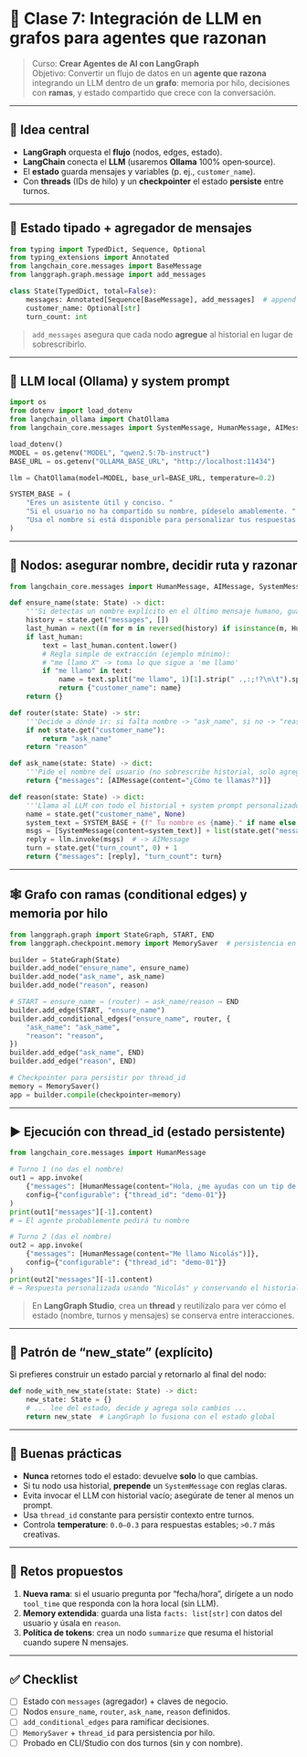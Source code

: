 # 🧠 Clase 7: Integración de **LLM en grafos** para agentes que razonan

> Curso: **Crear Agentes de AI con LangGraph**  
> Objetivo: Convertir un flujo de datos en un **agente que razona** integrando un LLM dentro de un **grafo**: memoria por hilo, decisiones con **ramas**, y estado compartido que crece con la conversación.

---

## 🧩 Idea central
- **LangGraph** orquesta el **flujo** (nodos, edges, estado).
- **LangChain** conecta el **LLM** (usaremos **Ollama** 100% open‑source).
- El **estado** guarda mensajes y variables (p. ej., `customer_name`).
- Con **threads** (IDs de hilo) y un **checkpointer** el estado **persiste** entre turnos.

---

## 🧱 Estado tipado + agregador de mensajes
```python
from typing import TypedDict, Sequence, Optional
from typing_extensions import Annotated
from langchain_core.messages import BaseMessage
from langgraph.graph.message import add_messages

class State(TypedDict, total=False):
    messages: Annotated[Sequence[BaseMessage], add_messages]  # append automático
    customer_name: Optional[str]
    turn_count: int
```
> `add_messages` asegura que cada nodo **agregue** al historial en lugar de sobrescribirlo.

---

## 🤖 LLM local (Ollama) y system prompt
```python
import os
from dotenv import load_dotenv
from langchain_ollama import ChatOllama
from langchain_core.messages import SystemMessage, HumanMessage, AIMessage

load_dotenv()
MODEL = os.getenv("MODEL", "qwen2.5:7b-instruct")
BASE_URL = os.getenv("OLLAMA_BASE_URL", "http://localhost:11434")

llm = ChatOllama(model=MODEL, base_url=BASE_URL, temperature=0.2)

SYSTEM_BASE = (
    "Eres un asistente útil y conciso. "
    "Si el usuario no ha compartido su nombre, pídeselo amablemente. "
    "Usa el nombre si está disponible para personalizar tus respuestas."
)
```

---

## 🧠 Nodos: asegurar nombre, decidir ruta y razonar
```python
from langchain_core.messages import HumanMessage, AIMessage, SystemMessage

def ensure_name(state: State) -> dict:
    '''Si detectas un nombre explícito en el último mensaje humano, guárdalo.'''
    history = state.get("messages", [])
    last_human = next((m for m in reversed(history) if isinstance(m, HumanMessage)), None)
    if last_human:
        text = last_human.content.lower()
        # Regla simple de extracción (ejemplo mínimo):
        # "me llamo X" -> toma lo que sigue a 'me llamo'
        if "me llamo" in text:
            name = text.split("me llamo", 1)[1].strip(" .,:;!?\n\t").split()[0].title()
            return {"customer_name": name}
    return {}

def router(state: State) -> str:
    '''Decide a dónde ir: si falta nombre -> "ask_name", si no -> "reason".'''
    if not state.get("customer_name"):
        return "ask_name"
    return "reason"

def ask_name(state: State) -> dict:
    '''Pide el nombre del usuario (no sobrescribe historial, solo agrega).'''
    return {"messages": [AIMessage(content="¿Cómo te llamas?")]}

def reason(state: State) -> dict:
    '''Llama al LLM con todo el historial + system prompt personalizado.'''
    name = state.get("customer_name", None)
    system_text = SYSTEM_BASE + (f" Tu nombre es {name}." if name else "")
    msgs = [SystemMessage(content=system_text)] + list(state.get("messages", []))
    reply = llm.invoke(msgs)  # -> AIMessage
    turn = state.get("turn_count", 0) + 1
    return {"messages": [reply], "turn_count": turn}
```

---

## 🕸️ Grafo con **ramas** (conditional edges) y **memoria por hilo**
```python
from langgraph.graph import StateGraph, START, END
from langgraph.checkpoint.memory import MemorySaver  # persistencia en memoria

builder = StateGraph(State)
builder.add_node("ensure_name", ensure_name)
builder.add_node("ask_name", ask_name)
builder.add_node("reason", reason)

# START → ensure_name → (router) → ask_name/reason → END
builder.add_edge(START, "ensure_name")
builder.add_conditional_edges("ensure_name", router, {
    "ask_name": "ask_name",
    "reason": "reason",
})
builder.add_edge("ask_name", END)
builder.add_edge("reason", END)

# Checkpointer para persistir por thread_id
memory = MemorySaver()
app = builder.compile(checkpointer=memory)
```

---

## ▶️ Ejecución con **thread_id** (estado persistente)
```python
from langchain_core.messages import HumanMessage

# Turno 1 (no das el nombre)
out1 = app.invoke(
    {"messages": [HumanMessage(content="Hola, ¿me ayudas con un tip de Python?")]},
    config={"configurable": {"thread_id": "demo-01"}}
)
print(out1["messages"][-1].content)
# → El agente probablemente pedirá tu nombre

# Turno 2 (das el nombre)
out2 = app.invoke(
    {"messages": [HumanMessage(content="Me llamo Nicolás")]},
    config={"configurable": {"thread_id": "demo-01"}}
)
print(out2["messages"][-1].content)
# → Respuesta personalizada usando "Nicolás" y conservando el historial
```

> En **LangGraph Studio**, crea un **thread** y reutilízalo para ver cómo el estado (nombre, turnos y mensajes) se conserva entre interacciones.

---

## 🧱 Patrón de “new_state” (explícito)
Si prefieres construir un estado parcial y retornarlo al final del nodo:
```python
def node_with_new_state(state: State) -> dict:
    new_state: State = {}
    # ... lee del estado, decide y agrega solo cambios ...
    return new_state  # LangGraph lo fusiona con el estado global
```

---

## 🛟 Buenas prácticas
- **Nunca** retornes todo el estado: devuelve **solo** lo que cambias.  
- Si tu nodo usa historial, **prepende** un `SystemMessage` con reglas claras.  
- Evita invocar el LLM con historial vacío; asegúrate de tener al menos un prompt.  
- Usa `thread_id` constante para persistir contexto entre turnos.  
- Controla **temperature**: `0.0–0.3` para respuestas estables; `>0.7` más creativas.

---

## 🧪 Retos propuestos
1. **Nueva rama**: si el usuario pregunta por “fecha/hora”, dirígete a un nodo `tool_time` que responda con la hora local (sin LLM).  
2. **Memory extendida**: guarda una lista `facts: list[str]` con datos del usuario y úsala en `reason`.  
3. **Política de tokens**: crea un nodo `summarize` que resuma el historial cuando supere N mensajes.

---

## ✅ Checklist
- [ ] Estado con `messages` (agregador) + claves de negocio.  
- [ ] Nodos `ensure_name`, `router`, `ask_name`, `reason` definidos.  
- [ ] `add_conditional_edges` para ramificar decisiones.  
- [ ] `MemorySaver` + `thread_id` para persistencia por hilo.  
- [ ] Probado en CLI/Studio con dos turnos (sin y con nombre).

